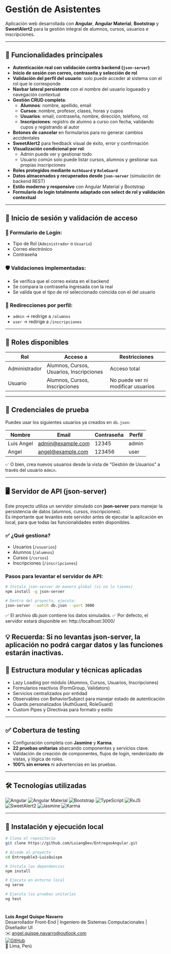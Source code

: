 # Gestión de Asistentes

Aplicación web desarrollada con **Angular**, **Angular Material**, **Bootstrap** y **SweetAlert2** para la gestión integral de alumnos, cursos, usuarios e inscripciones.  

---

## 🎯 Funcionalidades principales

- **Autenticación real con validación contra backend (`json-server`)**
- **Inicio de sesión con correo, contraseña y selección de rol**
- **Validación del perfil del usuario**: solo puede acceder al sistema con el rol que le corresponde
- **Navbar lateral persistente** con el nombre del usuario logueado y navegación contextual
- **Gestión CRUD completa**:
  - **Alumnos**: nombre, apellido, email
  - **Cursos**: nombre, profesor, clases, horas y cupos
  - **Usuarios**: email, contraseña, nombre, dirección, teléfono, rol
  - **Inscripciones**: registro de alumno a curso con fecha, validando cupos y registrando al autor
- **Botones de cancelar** en formularios para no generar cambios accidentales
- **SweetAlert2** para feedback visual de éxito, error y confirmación
- **Visualización condicional por rol**:
  - Admin puede ver y gestionar todo
  - Usuario común solo puede listar cursos, alumnos y gestionar sus propias inscripciones
- **Roles protegidos mediante `AuthGuard` y `RoleGuard`**
- **Datos almacenados y recuperados desde `json-server`** (simulación de backend REST)
- **Estilo moderno y responsivo** con Angular Material y Bootstrap
- **Formulario de login totalmente adaptado con select de rol y validación contextual**

---

## 🔐 Inicio de sesión y validación de acceso

### 💼 Formulario de Login:
- Tipo de Rol (`Administrador` o `Usuario`)
- Correo electrónico
- Contraseña

### 🛡️ Validaciones implementadas:
- Se verifica que el correo exista en el backend
- Se compara la contraseña ingresada con la real
- Se valida que el tipo de rol seleccionado coincida con el del usuario

### 🚪 Redirecciones por perfil:
- `admin` → redirige a `/alumnos`
- `user` → redirige a `/inscripciones`

---

## 👥 Roles disponibles

| Rol     | Acceso a                     | Restricciones                          |
|---------|------------------------------|----------------------------------------|
| Administrador   | Alumnos, Cursos, Usuarios, Inscripciones | Acceso total                          |
| Usuario | Alumnos, Cursos, Inscripciones | No puede ver ni modificar usuarios     |

---

## 🧪 Credenciales de prueba

Puedes usar los siguientes usuarios ya creados en `db.json`:

| Nombre         | Email               | Contraseña | Perfil   |
|----------------|---------------------|------------|----------|
| Luis Angel     | admin@example.com   | 12345      | admin    |
| Angel          | angel@example.com   | 123456     | user     |

✅ O bien, crea nuevos usuarios desde la vista de "Gestión de Usuarios" a través del usuario `Admin`.

---

## 🖥️ Servidor de API (json-server)

Este proyecto utiliza un servidor simulado con **json-server** para manejar la persistencia de datos (alumnos, cursos, inscripciones).  
Es importante que levantes este servidor antes de ejecutar la aplicación en local, para que todas las funcionalidades estén disponibles.

### ✅ ¿Qué gestiona?

- Usuarios (`/usuarios`)
- Alumnos (`/alumnos`)
- Cursos (`/cursos`)
- Inscripciones (`/inscripciones`)

### Pasos para levantar el servidor de API:

```bash
# Instala json-server de manera global (si no lo tienes)
npm install -g json-server

# Dentro del proyecto, ejecuta:
json-server --watch db.json --port 3000
```
✅ El archivo db.json contiene los datos simulados.
✅ Por defecto, el servidor estará disponible en: http://localhost:3000/

💡 Recuerda: Si no levantas json-server, la aplicación no podrá cargar datos y las funciones estarán inactivas.
---

## 📌 Estructura modular y técnicas aplicadas

- Lazy Loading por módulo (Alumnos, Cursos, Usuarios, Inscripciones)
- Formularios reactivos (FormGroup, Validators)
- Servicios centralizados por entidad
- Observables con BehaviorSubject para manejar estado de autenticación
- Guards personalizados (AuthGuard, RoleGuard)
- Custom Pipes y Directivas para formato y estilo

---

## ✅ Cobertura de testing

- Configuración completa con **Jasmine** y **Karma**.  
- **22 pruebas unitarias** abarcando componentes y servicios clave.  
- Validación de creación de componentes, flujos de login, renderizado de vistas, y lógica de roles.  
- **100% sin errores** ni advertencias en las pruebas.

---

## 🛠 Tecnologías utilizadas

![Angular](https://img.shields.io/badge/Angular-DD0031?style=for-the-badge&logo=angular&logoColor=white)
![Angular Material](https://img.shields.io/badge/Angular%20Material-1976D2?style=for-the-badge&logo=angular&logoColor=white)
![Bootstrap](https://img.shields.io/badge/Bootstrap-7952B3?style=for-the-badge&logo=bootstrap&logoColor=white)
![TypeScript](https://img.shields.io/badge/TypeScript-3178C6?style=for-the-badge&logo=typescript&logoColor=white)
![RxJS](https://img.shields.io/badge/RxJS-B7178C?style=for-the-badge&logo=reactivex&logoColor=white)
![SweetAlert2](https://img.shields.io/badge/SweetAlert2-FF5A5F?style=for-the-badge&logo=sweetalert2&logoColor=white)
![Jasmine](https://img.shields.io/badge/Jasmine-8A4182?style=for-the-badge&logo=jasmine&logoColor=white)
![Karma](https://img.shields.io/badge/Karma-47A248?style=for-the-badge&logo=karma&logoColor=white)

---

## 🚀 Instalación y ejecución local

```bash
# Clona el repositorio
git clone https://github.com/LuiangDev/EntregasAngular.git

# Accede al proyecto
cd Entregable3-LuisQuispe

# Instala las dependencias
npm install

# Ejecuta en entorno local
ng serve

# Ejecuta las pruebas unitarias
ng test
```
#
**Luis Angel Quispe Navarro**  
Desarrollador Front-End | Ingeniero de Sistemas Computacionales | Diseñador UI  
✉️ angel.quispe.navarro@outlook.com  
[![GitHub](https://img.shields.io/badge/GitHub-LuiangDev-181717?style=for-the-badge&logo=github)](https://github.com/LuiangDev)  
📌 Lima, Perú